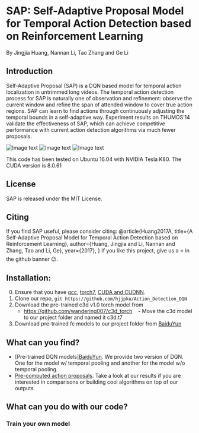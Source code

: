 # SAP: Self-Adaptive Proposal Model for Temporal Action Detection based on Reinforcement Learning

By Jingjia Huang, Nannan Li, Tao Zhang and Ge Li

## Introduction

Self-Adaptive Proposal (SAP) is a DQN based model for temporal action localization in untrimmed long videos. The temporal action detection process for SAP is naturally one of observation and refinement: observe the current window and refine the span of attended window to cover true action regions. SAP can learn to find actions through continuously adjusting the temporal bounds in a self-adaptive way.
Experiment results on THUMOS’14 validate the effectiveness of SAP, which can achieve competitive performance with current action detection algorithms via much fewer proposals.

![Image text](https://github.com/hjjpku/Action_Detection_DQN/blob/master/img/framework.png)
![Image text](https://github.com/hjjpku/Action_Detection_DQN/blob/master/img/action.png)
![Image text](https://github.com/hjjpku/Action_Detection_DQN/blob/master/img/example.png)

This code has been tested on Ubuntu 16.04 with NVIDIA Tesla K80. The CUDA version is 8.0.61

## License

SAP is released under the MIT License.

## Citing

If you find SAP useful, please consider citing:
@article{Huang2017A,
  title={A Self-Adaptive Proposal Model for Temporal Action Detection based on Reinforcement Learning},
  author={Huang, Jingjia and Li, Nannan and Zhang, Tao and Li, Ge},
  year={2017},
}
If you like this project, give us a :star: in the github banner :wink:.


## Installation:
0. Ensure that you have [gcc](https://gcc.gnu.org/), [torch7](https://github.com/torch/torch7), [CUDA and CUDNN](https://developer.nvidia.com/cuda-downloads).
1. Clone our repo, `git https://github.com/hjjpku/Action_Detection_DQN`
2. Download the pre-trained c3d v1.0 torch model from
    - https://github.com/wandering007/c3d_torch
    - Move the c3d model to our project folder and named it c3d.t7
2. Download pre-trained fc models to our project folder from [BaiduYun]()

## What can you find?
- [Pre-trained DQN models][BaiduYun](). We provide two version of DQN. One for the model w/ temporal pooling and another for the model w/o temporal pooling.
- [Pre-computed action proposals](). Take a look at our results if you are interested in comparisons or building cool algorithms on top of our outputs.

## What can you do with our code?

### Train your own model


